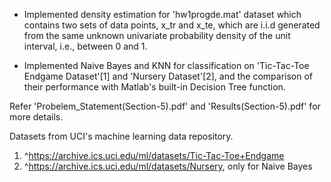 - Implemented density estimation for 'hw1progde.mat' dataset which contains two sets of data points, x_tr and x_te, which are i.i.d generated from the same unknown univariate probability density of the unit interval, i.e., between 0 and 1.  

- Implemented Naive Bayes and KNN for classification on 'Tic-Tac-Toe Endgame Dataset'[1] and 'Nursery Dataset'[2], and the comparison of their performance with Matlab's built-in Decision Tree function.  

Refer 'Probelem_Statement(Section-5).pdf' and 'Results(Section-5).pdf' for more details.  

Datasets from UCI's machine learning data repository.  
1. ^https://archive.ics.uci.edu/ml/datasets/Tic-Tac-Toe+Endgame  
2. ^https://archive.ics.uci.edu/ml/datasets/Nursery, only for Naive Bayes  